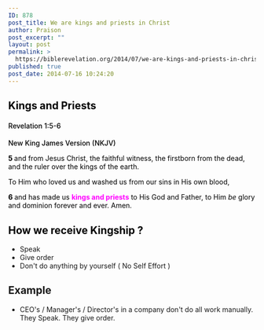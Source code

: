 ```yaml
---
ID: 878
post_title: We are kings and priests in Christ
author: Praison
post_excerpt: ""
layout: post
permalink: >
  https://biblerevelation.org/2014/07/we-are-kings-and-priests-in-christ/
published: true
post_date: 2014-07-16 10:24:20
---
```

<h2 class="passage-display" style="font-weight: 500; color: #000000;"><strong>Kings and Priests</strong></h2>
<h4 class="passage-display" style="font-weight: 500; color: #000000;"><span class="passage-display-bcv">Revelation 1:5-6</span></h4>
<p class="passage-display" style="font-weight: 500; color: #000000;"><span class="passage-display-version">New King James Version (NKJV)</span></p>
<p style="color: #000000;"><span id="en-NKJV-30703" class="text Rev-1-5"><span class="versenum" style="font-weight: bold;">5 </span>and from Jesus Christ, the faithful witness, the firstborn from the dead, and the ruler over the kings of the earth.</span></p>
<p style="color: #000000;"><span class="text Rev-1-5">To Him who loved us and washed us from our sins in His own blood, </span></p>
<p style="color: #000000;"><span id="en-NKJV-30704" class="text Rev-1-6"><span class="versenum" style="font-weight: bold;">6 </span>and has made us <span style="color: #ff00ff;"><strong>kings and priests</strong></span> to His God and Father, to Him <i>be</i> glory and dominion forever and ever. Amen.</span></p>

<h2 style="color: #000000;">How we receive Kingship ?</h2>
<ul>
	<li>Speak</li>
	<li>Give order</li>
	<li>Don't do anything by yourself ( No Self Effort )</li>
</ul>
<h2>Example</h2>
<ul>
	<li>CEO's / Manager's / Director's in a company don't do all work manually. They Speak. They give order.</li>
</ul>